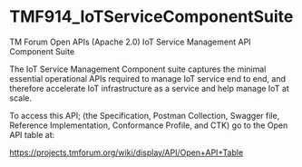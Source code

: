 # TMF914_IoTServiceComponentSuite
TM Forum Open APIs (Apache 2.0) IoT Service Management API Component Suite

The IoT Service Management Component suite captures the minimal essential operational APIs required to manage IoT service end to end, and therefore accelerate IoT infrastructure as a service and help manage IoT at scale.

To access this API; (the Specification, Postman Collection, Swagger file, Reference Implementation, Conformance Profile, and CTK) go to the Open API table at:

https://projects.tmforum.org/wiki/display/API/Open+API+Table
